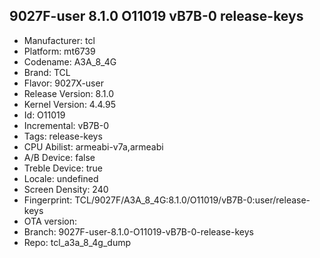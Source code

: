 ## 9027F-user 8.1.0 O11019 vB7B-0 release-keys
- Manufacturer: tcl
- Platform: mt6739
- Codename: A3A_8_4G
- Brand: TCL
- Flavor: 9027X-user
- Release Version: 8.1.0
- Kernel Version: 4.4.95
- Id: O11019
- Incremental: vB7B-0
- Tags: release-keys
- CPU Abilist: armeabi-v7a,armeabi
- A/B Device: false
- Treble Device: true
- Locale: undefined
- Screen Density: 240
- Fingerprint: TCL/9027F/A3A_8_4G:8.1.0/O11019/vB7B-0:user/release-keys
- OTA version: 
- Branch: 9027F-user-8.1.0-O11019-vB7B-0-release-keys
- Repo: tcl_a3a_8_4g_dump
